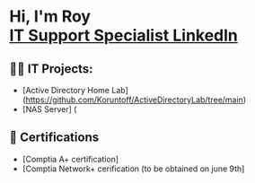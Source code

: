 <h1>Hi, I'm Roy <br/><a href="www.linkedin.com/in/roy-parks-koruntoff-b3a89730b">IT Support Specialist Linkedln </a>

<h2>👨‍💻 IT Projects:</h2>

- [Active Directory Home Lab] (https://github.com/Koruntoff/ActiveDirectoryLab/tree/main)
- [NAS Server] (

<h2>📄 Certifications</h2>

- [Comptia A+ certification]
- [Comptia Network+ cerification (to be obtained on june 9th]

